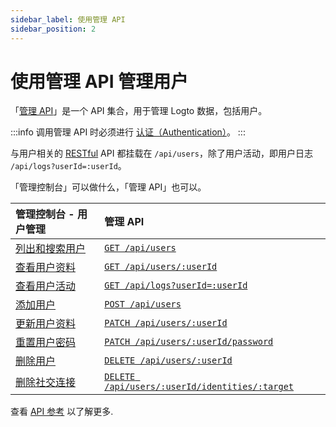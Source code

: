 ```yaml
---
sidebar_label: 使用管理 API
sidebar_position: 2
---
```


# 使用管理 API 管理用户

「[管理 API](../../../docs/references/core/README.mdx#管理-api)」是一个 API 集合，用于管理 Logto 数据，包括用户。

:::info
调用管理 API 时必须进行 [认证（Authentication）](../../../docs/references/core/README.mdx#认证authentication)。
:::

与用户相关的 [RESTful](https://en.wikipedia.org/wiki/Representational_state_transfer)
API 都挂载在 `/api/users`，除了用户活动，即用户日志 `/api/logs?userId=:userId`。

「管理控制台」可以做什么，「管理 API」也可以。

| 管理控制台 - 用户管理                                                                  | 管理 API                                                                                                                                             |
| :------------------------------------------------------------------------------------- | :--------------------------------------------------------------------------------------------------------------------------------------------------- |
| [列出和搜索用户](../../../docs/recipes/manage-users/admin-console.md#列出和搜索用户)   | <a href="/api/#tag/Users/paths/~1api~1users/get" target="_blank"> `GET /api/users`</a>                                                               |
| [查看用户资料](../../../docs/recipes/manage-users/admin-console.md#查看和更新用户资料) | <a href="/api/#tag/Users/paths/~1api~1users~1:userId/get" target="_blank">`GET /api/users/:userId`</a>                                               |
| [查看用户活动](../../../docs/recipes/manage-users/admin-console.md#查看用户活动)       | <a href="/api/#tag/Logs/paths/~1api~1logs/get" target="_blank">`GET /api/logs?userId=:userId`</a>                                                    |
| [添加用户](../../../docs/recipes/manage-users/admin-console.md#添加用户)               | <a href="/api/#tag/Users/paths/~1api~1users/post" target="_blank">`POST /api/users`</a>                                                              |
| [更新用户资料](../../../docs/recipes/manage-users/admin-console.md#查看和更新用户资料) | <a href="/api/#tag/Users/paths/~1api~1users~1:userId/patch" target="_blank">`PATCH /api/users/:userId`</a>                                           |
| [重置用户密码](../../../docs/recipes/manage-users/admin-console.md#重置用户密码)       | <a href="/api/#tag/Users/paths/~1api~1users~1:userId~1password/patch" target="_blank">`PATCH /api/users/:userId/password`</a>                        |
| [删除用户](../../../docs/recipes/manage-users/admin-console.md#删除用户)               | <a href="/api/#tag/Users/paths/~1api~1users~1:userId/delete" target="_blank">`DELETE /api/users/:userId`</a>                                         |
| [删除社交连接](../../../docs/recipes/manage-users/admin-console.md#查看和更新用户资料) | <a href="/api/#tag/Users/paths/~1api~1users~1:userId~1identities~1:target/delete" target="_blank">`DELETE /api/users/:userId/identities/:target`</a> |

查看 <a href="/api/#tag/Users" target="_blank">API 参考</a> 以了解更多.
